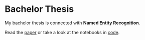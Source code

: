 # Bachelor Thesis

My bachelor thesis is connected with **Named Entity Recognition**.

Read the [paper](text/bachelor-thesis.pdf) or take a look at the notebooks in [code](code).
